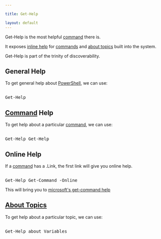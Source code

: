 ```yaml
---

title: Get-Help

layout: default
---
```


Get-Help is the most helpful [command](/PowerShell/Commands) there is.

It exposes [inline help](/PowerShell/Help/Inline-Help) for [commands](/PowerShell/Commands) and [about topics](/PowerShell/Help/About-Topics) built into the system. 

Get-Help is part of the trinity of discoverability.

## General Help

To get general help about [PowerShell](/PowerShell), we can use:

<pre><br/><span class='Warning'>Get-Help</span><br/></pre>

## [Command](/PowerShell/Commands) Help

To get help about a particular [command](/PowerShell/Commands), we can use:

<pre><br/><span class='Warning'>Get-Help</span>&nbsp;<span class='Verbose'>Get-Help</span><br/></pre>

## Online Help

If a [command](/PowerShell/Commands) has a .Link, the first link will give you online help.

<pre><br/><span class='Warning'>Get-Help</span>&nbsp;<span class='Verbose'>Get-Command</span>&nbsp;<span class='Magenta'>-Online</span><br/></pre>

This will bring you to [microsoft's get-command help](https://learn.microsoft.com/en-us/powershell/module/microsoft.powershell.core/get-command)

## [About Topics](/PowerShell/Help/About-Topics)

To get help about a particular topic, we can use:

<pre><br/><span class='Warning'>Get-Help</span>&nbsp;<span class='Verbose'>about_Variables</span><br/></pre>
